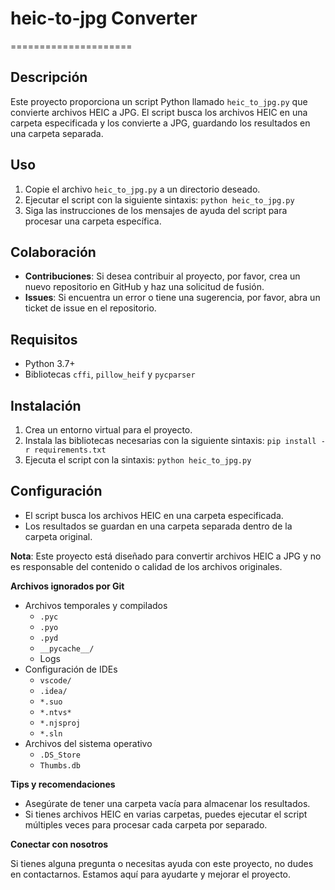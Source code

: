 # heic-to-jpg Converter
=====================

**Descripción**
---------------

Este proyecto proporciona un script Python llamado `heic_to_jpg.py` que convierte archivos HEIC a JPG. El script busca los archivos HEIC en una carpeta especificada y los convierte a JPG, guardando los resultados en una carpeta separada.

**Uso**
---------

1. Copie el archivo `heic_to_jpg.py` a un directorio deseado.
2. Ejecutar el script con la siguiente sintaxis: `python heic_to_jpg.py`
3. Siga las instrucciones de los mensajes de ayuda del script para procesar una carpeta específica.

**Colaboración**
----------------

*   **Contribuciones**: Si desea contribuir al proyecto, por favor, crea un nuevo repositorio en GitHub y haz una solicitud de fusión.
*   **Issues**: Si encuentra un error o tiene una sugerencia, por favor, abra un ticket de issue en el repositorio.

**Requisitos**
---------------

*   Python 3.7+
*   Bibliotecas `cffi`, `pillow_heif` y `pycparser`

**Instalación**
--------------

1. Crea un entorno virtual para el proyecto.
2. Instala las bibliotecas necesarias con la siguiente sintaxis: `pip install -r requirements.txt`
3. Ejecuta el script con la sintaxis: `python heic_to_jpg.py`

**Configuración**
----------------

*   El script busca los archivos HEIC en una carpeta especificada.
*   Los resultados se guardan en una carpeta separada dentro de la carpeta original.

**Nota**: Este proyecto está diseñado para convertir archivos HEIC a JPG y no es responsable del contenido o calidad de los archivos originales.

**Archivos ignorados por Git**

*   Archivos temporales y compilados
    *   `.pyc`
    *   `.pyo`
    *   `.pyd`
    *   `__pycache__/`
    *   Logs
*   Configuración de IDEs
    *   `vscode/`
    *   `.idea/`
    *   `*.suo`
    *   `*.ntvs*`
    *   `*.njsproj`
    *   `*.sln`
*   Archivos del sistema operativo
    *   `.DS_Store`
    *   `Thumbs.db`

**Tips y recomendaciones**

*   Asegúrate de tener una carpeta vacía para almacenar los resultados.
*   Si tienes archivos HEIC en varias carpetas, puedes ejecutar el script múltiples veces para procesar cada carpeta por separado.

**Conectar con nosotros**

Si tienes alguna pregunta o necesitas ayuda con este proyecto, no dudes en contactarnos. Estamos aquí para ayudarte y mejorar el proyecto.